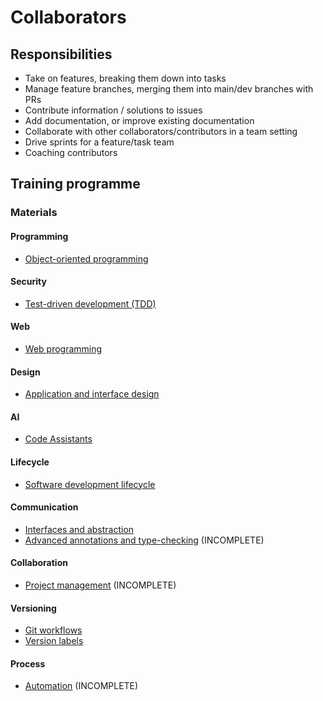# Collaborators

## Responsibilities

- Take on features, breaking them down into tasks
- Manage feature branches, merging them into main/dev branches with PRs
- Contribute information / solutions to issues
- Add documentation, or improve existing documentation
- Collaborate with other collaborators/contributors in a team setting
- Drive sprints for a feature/task team
- Coaching contributors

## Training programme

### Materials

#### Programming

- [Object-oriented programming](training/object-oriented-programming.md)

#### Security

- [Test-driven development (TDD)](training/test-driven-development.md)

#### Web

- [Web programming](training/web-programming.md)

#### Design

- [Application and interface design](training/application-and-interface-design.md)

#### AI

- [Code Assistants](training/code-assistants.md)

#### Lifecycle

- [Software development lifecycle](training/software-development-lifecycle.md)

#### Communication

- [Interfaces and abstraction](training/interfaces-and-abstraction.md)
- [Advanced annotations and type-checking](training/advanced-annotations-type-checking.md) (INCOMPLETE)

#### Collaboration

- [Project management](training/project-management.md) (INCOMPLETE)

#### Versioning 

- [Git workflows](training/git-workflows.md)
- [Version labels](training/version-labels.md)

#### Process

- [Automation](training/automation.md) (INCOMPLETE)
